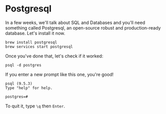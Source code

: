 # Postgresql

In a few weeks, we'll talk about SQL and Databases and you'll need something called Postgresql,
an open-source robust and production-ready database. Let's install it now.

```
brew install postgresql
brew services start postgresql
```

Once you've done that, let's check if it worked:

```
psql -d postgres
```

If you enter a new prompt like this one, you're good!

```
psql (9.5.3)
Type "help" for help.

postgres=#
```

To quit it, type `\q` then `Enter`.
